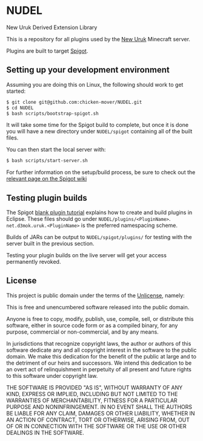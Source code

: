 # NUDEL
New Uruk Derived Extension Library

This is a repository for all plugins used by the 
[New Uruk](http://uruk.d3mok.net) Minecraft server.

Plugins are built to target [Spigot](http://spigotmc.org).

## Setting up your development environment

Assuming you are doing this on Linux, the following should work to get started:
```bash
$ git clone git@github.com:chicken-mover/NUDEL.git
$ cd NUDEL
$ bash scripts/bootstrap-spigot.sh
```

It will take some time for the Spigot build to complete, but once it is done
you will have a new directory under `NUDEL/spigot` containing all of the
built files.

You can then start the local server with:
```bash
$ bash scripts/start-server.sh
```

For further information on the setup/build process, be sure to check out the
[relevant page on the Spigot wiki](http://www.spigotmc.org/wiki/spigot-installation/)

## Testing plugin builds

The Spigot [blank plugin tutorial](http://www.spigotmc.org/wiki/creating-a-blank-spigot-plugin-in-eclipse/)
explains how to create and build plugins in Eclipse. These files should go 
under `NUDEL/plugins/<PluginName>`. `net.d3mok.uruk.<PluginName>` is the 
preferred namespacing scheme.

Builds of JARs can be output to `NUDEL/spigot/plugins/` for testing with the
server built in the previous section.

Testing your plugin builds on the live server will get your access permanently
revoked.

## License

This project is public domain under the terms of the 
[Unlicense](http://unlicense.org/), namely:

This is free and unencumbered software released into the public domain.

Anyone is free to copy, modify, publish, use, compile, sell, or
distribute this software, either in source code form or as a compiled
binary, for any purpose, commercial or non-commercial, and by any
means.

In jurisdictions that recognize copyright laws, the author or authors
of this software dedicate any and all copyright interest in the
software to the public domain. We make this dedication for the benefit
of the public at large and to the detriment of our heirs and
successors. We intend this dedication to be an overt act of
relinquishment in perpetuity of all present and future rights to this
software under copyright law.

THE SOFTWARE IS PROVIDED "AS IS", WITHOUT WARRANTY OF ANY KIND,
EXPRESS OR IMPLIED, INCLUDING BUT NOT LIMITED TO THE WARRANTIES OF
MERCHANTABILITY, FITNESS FOR A PARTICULAR PURPOSE AND NONINFRINGEMENT.
IN NO EVENT SHALL THE AUTHORS BE LIABLE FOR ANY CLAIM, DAMAGES OR
OTHER LIABILITY, WHETHER IN AN ACTION OF CONTRACT, TORT OR OTHERWISE,
ARISING FROM, OUT OF OR IN CONNECTION WITH THE SOFTWARE OR THE USE OR
OTHER DEALINGS IN THE SOFTWARE.

